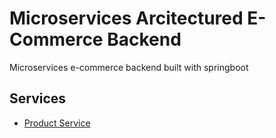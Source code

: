 # Microservices Arcitectured E-Commerce Backend 
Microservices e-commerce backend built with springboot

## Services
- [Product Service](https://github.com/hsahu003/ecommerce-backend-productservice)
